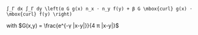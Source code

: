 ```
∫_Γ dx ∫_Γ dy \left(α G g(x) n_x ⋅ n_y f(y) + β G \mbox{curl} g(x) ⋅ \mbox{curl} f(y) \right)
```

with $G(x,y) = \frac{e^{-γ |x-y|}}{4 π |x-y|}$
